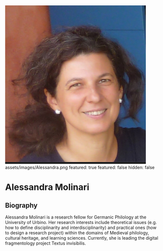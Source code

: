 ![alt text](https://github.com/akmkhalid/xml/blob/main/Alessandra.png?raw=true)
assets/images/Alessandra.png
featured: true
featured: false
hidden: false
# Alessandra Molinari

## Biography

Alessandra Molinari is a research fellow for Germanic Philology at the University of Urbino. Her research interests include theoretical issues (e.g. how to define disciplinarity and interdisciplinarity) and practical ones (how to design a research project) within the domains of Medieval philology, cultural heritage, and learning sciences. Currently, she is leading the digital fragmentology project Textus invisibilis.
